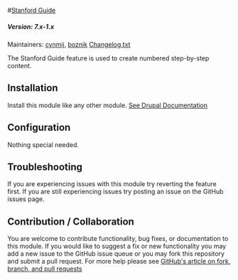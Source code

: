 #[Stanford Guide](https://github.com/SU-SWS/stanford_guide)
##### Version: 7.x-1.x

Maintainers: [cynmij](https://github.com/cynmij), [boznik](https://github.com/boznik)
[Changelog.txt](CHANGELOG.txt)

The Stanford Guide feature is used to create numbered step-by-step content.



Installation
---

Install this module like any other module. [See Drupal Documentation](https://drupal.org/documentation/install/modules-themes/modules-7)

Configuration
---

Nothing special needed.

Troubleshooting
---

If you are experiencing issues with this module try reverting the feature first. If you are still experiencing issues try posting an issue on the GitHub issues page.

Contribution / Collaboration
---

You are welcome to contribute functionality, bug fixes, or documentation to this module. If you would like to suggest a fix or new functionality you may add a new issue to the GitHub issue queue or you may fork this repository and submit a pull request. For more help please see [GitHub's article on fork, branch, and pull requests](https://help.github.com/articles/using-pull-requests)
